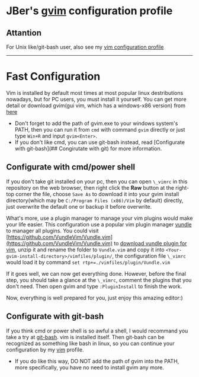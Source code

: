 # JBer's [gvim](https://github.com/3013216027/gvim) configuration profile
## Attantion
For Unix like/git-bash user, also see my [vim configuration profile](https://github.com/3013216027/vim)

---

# Fast Configuration
Vim is installed by default most times at most popular linux destributions nowadays, but for PC users, you must install it yourself. You can get more detail or download gvim(gui vim, which has a windows-x86 version) from [here](http://www.vim.org/download.php#pc)
- Don't forget to add the path of gvim.exe to your windows system's PATH, then you can run it from `cmd` with command `gvim` directly or just type `Win+R` and input `gvim<Enter>`.
- If you don't like cmd, you can use git-bash instead, read [Configurate with git-bash](## Congirutate with git) for more information.

## Configurate with cmd/power shell
If you don't take git installed on your pc, then you can open `\_vimrc` in this repository on the web browser, then right click the **Raw** button at the right-top corner the file, choose `Save As` to download it into your gvim install directory(which may be `C:/Program Files (x86)/Vim` by default) directly, just overwrite the default one or backup it before overwrite.

What's more, use a plugin manager to manage your vim plugins would make your life easier. This configuration use a popular vim plugin manager [vundle](https://github.com/VundleVim/Vundle.vim) to manager all plugins. You could visit [https://github.com/VundleVim/Vundle.vim](https://github.com/VundleVim/Vundle.vim) to [download vundle plugin for vim](https://github.com/VundleVim/Vundle.vim/archive/master.zip), unzip it and rename the folder to `Vundle.vim` and copy it into `<Your-gvim-install-directory>/vimfiles/plugin/`, the configuration file `\_vimrc` would load it by command `set rtp+=./vimfiles/plugin/Vundle.vim`

If it goes well, we can now get everything done. However, before the final step, you should take a glance at the `\_vimrc`, comment the plugins that you don't need. Then open gvim and type `:PluginInstall` to finish the work.

Now, everything is well prepared for you, just enjoy this amazing editor:)

## Configurate with git-bash
If you think cmd or power shell is so awful a shell, I would recommand you take a try at [git-bash](https://git-scm.com/downloads). vim is installed itself. Then git-bash can be recognized as something like bash in linux, so you can continue your configuration by my [vim](https://github.com/3013216027/vim) profile.
- If you do like this way, DO NOT add the path of gvim into the PATH, more specifically, you have no need to install gvim any more.
